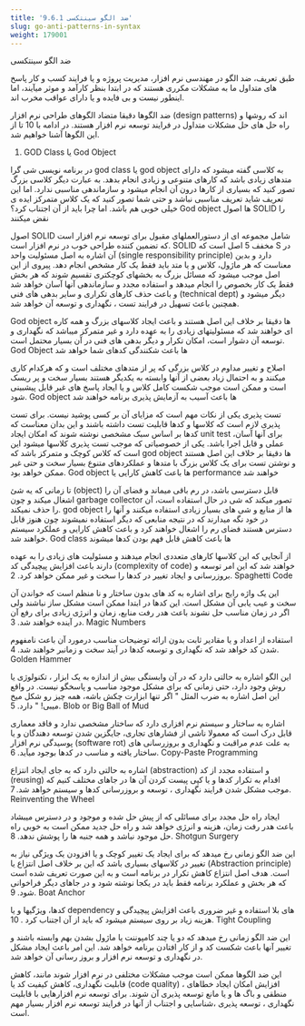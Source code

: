 ```yaml
---
title: '9.6.1 ضد الگو سینتکسی'
slug: go-anti-patterns-in-syntax
weight: 179001
---
```


ضد الگو سینتکسی

طبق تعریف، ضد الگو در مهندسی نرم افزار، مدیریت پروژه و یا فرایند کسب و کار پاسخ های متداول ما به مشکلات مکرری هستند که در ابتدا بنظر کارآمد و موثر میآیند، اما اینطور نیست و بی فایده و یا دارای عواقب مخرب اند.

ضد الگوها دقیقا متضاد الگوهای طراحی نرم افزار (design patterns) اند که روشها و راه حل های حل مشکلات متداول در فرایند توسعه نرم افزار هستند. در ادامه با 10 تا از این الگوها آشنا خواهیم شد.
1. GOD Class یا God Object

در برنامه نویسی شی گرا god class  یا god object به کلاسی گفته میشود که دارای متدهای زیادی باشد که کارهای متنوعی و زیادی انجام بدهد.  به عبارت دیگر کلاسی بزرگ تصور کنید که بسیاری از کارها درون آن انجام میشود و سازماندهی مناسبی ندارد. اما این تعریف شاید تعریف مناسبی نباشد و حتی شما تصور کنید که یک کلاس متمرکز ایده ی خیلی خوبی هم باشد. اما چرا باید از آن اجتناب کرد؟
God object ها اصول SOLID را نقض میکنند

اصول SOLID شامل مجموعه ای از دستورالعملهای مقبول برای توسعه نرم افزار است که تضمین کننده طراحی  خوب  در نرم افزار است. SOLID مخفف 5 اصل است که S در آن اشاره به اصل مسئولیت واحد (single responsibility principle) دارد و بدین معناست که هر ماژول، کلاس و یا متد باید فقط یک کار مشخص انجام دهد. پیروی از این اصل موجب میشود که مسائل بزرگ به بخشهای کوچکتری تقسیم شوند که هر بخش فقط یک کار بخصوص را انجام میدهد و استفاده مجدد و سازماندهی آنها آسان خواهد شد و باعث حذف کارهای تکراری و سایر بدهی های فنی (technical dept) دیگر میشود و همچنین باعث تسهیل در  فرایند تست ، نگهداری و توسعه آن خواهد شد. 

God object ها دقیقا بر خلاف این اصل هستند و  باعث ایجاد کلاسهای بزرگ و همه کاره ای خواهند شد که مسئولیتهای زیادی را به عهده دارد و غیر متمرکز میباشد که نگهداری و توسعه آن دشوار است، امکان تکرار و دیگر بدهی های فنی در آن بسیار محتمل است.
God Object ها باعث شکنندگی کدهای شما خواهد شد

اصلاح و تغییر مداوم در کلاس بزرگی که پر از متدهای مختلف است و که هرکدام کاری میکنند و به احتمال زیاد بعضی از آنها وابسته به یکدیگر هستند بسیار سخت و پر ریسک است و ممکن است موجب شکست کامل کلاس و یا ایجاد پاسخ های غیر قابل پیشبینی شود. 
God object ها باعث آسیب به آزمایش پذیری برنامه خواهند شد

تست پذیری یکی از نکات مهم است که مزایای آن بر کسی پوشید نیست. برای تست پذیری لازم است که کلاسها و کدها قابلیت تست داشته باشند و این بدان معناست که کدها بر اساس سبک مشخصی نوشته شوند که امکان ایجاد unit test برای آنها آسان، عملی و قابل اجرا باشد. یکی از خصوصیاتی که موجب تست پذیری کلاسها میشود این است که کلاس کوچک و متمرکز باشد که god object ها دقیقا بر خلاف این اصل هستند و نوشتن تست برای یک کلاس بزرگ با متدها و عملکردهای متنوع بسیار سخت و حتی غیر ممکن خواهد بود.
God object ها باعث کاهش کارایی یا performance خواهند شد

تا زمانی که یه شئ (object) قابل دسترسی باشد، در رم باقی میماند و فضای آن را اشغال میکند و چون garbage collector تصور میکند که شی در حال استفاده است، آن را حذف نمیکند. god object ها از منابع و شی های بسیار زیادی استفاده میکنند و آنها را در خود نگه میدارند که در نتیجه منابعی که دیگر استفاده نمیشوند چون هنوز قابل دسترس هستند فضای رم را اشغال خواهند کرد و باعث کاهش کارایی و عملکرد سیستم خواهند شد.
God class ها باعث کاهش قابل فهم بودن کدها میشوند

از آنجایی که این کلاسها کارهای متعددی انجام میدهند و مسئولیت های زیادی را به عهده دارند باعث افزایش پیچیدگی کد (complexity of code) خواهند شد که این امر توسعه و بروزرسانی و ایجاد تغییر در کدها را سخت و غیر ممکن خواهد کرد.
2. Spaghetti Code

این یک واژه رایج برای اشاره به کد های بدون ساختار  و نا منظم است که خواندن آن سخت و عیب یابی آن مشکل است. این کدها در ابتدا ممکن است مشکل ساز نباشند ولی اگر در زمان مناسب حل نشوند باعث هدر رفت منابع، زمان  و انرژی زیادی برای رفع آن در آینده خواهند شد.
3. Magic Numbers

استفاده از اعداد و یا مقادیر ثابت بدون ارائه توضیحات مناسب درمورد آن باعث نامفهوم شدن کد خواهد شد که نگهداری و توسعه کدها در آیند سخت و زمانبر خواهند شد.
4. Golden Hammer

این الگو اشاره به حالتی دارد که در آن وابستگی بیش از اندازه به یک ابزار ، تکنولوژی یا روش وجود دارد، حتی زمانی که برای مشکل موجود مناسب و پاسخگو نیست. در واقع این اصل اشاره به ضرب المثل " اگر تنها ابزارت چکش باشه، همه چیز رو شکل میخ میبی! " دارد. 
5. Blob or Big Ball of Mud

اشاره به ساختار و سیستم نرم افزاری دارد که ساختار مشخصی ندارد و فاقد معماری قابل درک است که معمولا ناشی از فشارهای تجاری، جایگزین شدن توسعه دهندگان و یا پوسیدگی نرم افزار (software rot) به علت عدم مراقبت و نگهداری و بروزرسانی های ساختار یافته و مناسب در کدها بوجود میآید.
6. Copy-Paste Programming

اشاره به حالتی دارد که به جای ایجاد انتزاع (abstraction) و استفاده مجدد از کد (reusing) اقدام به تکرار کدها و یا کپی پیست کردن آن ها در جاهای مختلف کنیم که موجب مشکل شدن فرایند نگهداری ، توسعه و بروزرسانی کدها  و سیستم خواهد شد.
7. Reinventing the Wheel

ایجاد راه حل  مجدد برای مسائلی که از پیش حل شده و موجود و در دسترس میبشاد باعث هدر رفت زمان، هزینه و انرژی خواهد شد و راه حل جدید ممکن است به خوبی راه حل موجود نباشد و همه جنبه ها را پوشش ندهد.
8. Shotgun Surgery

این ضد الگو زمانی رخ میدهد که برای ایجاد یک تغییر کوچک و یا افزودن یک ویژگی نیاز به تغییر در کلاسهای بسیاری باشد که این بر خلاف اصل انتزاع یا (Abstraction principle) است. هدف اصل انتزاع کاهش تکرار در برنامه است و به این صورت تعریف شده است که هر بخش و عملکرد برنامه فقط باید در یکجا نوشته شود و در جاهای دیگر فراخوانی شود.
9. Boat Anchor

کدها، ویژگیها و یا dependency های بلا استفاده و غیر ضروری باعث افزایش پیچیدگی و هزینه زیاد بر روی سیستم میشود که باید از آن اجتناب کرد .
10. Tight Coupling

این ضد الگو زمانی رخ میدهد که دو یا چند کامپوننت یا ماژول بشدن بهم وابسته باشند و تغییر آنها باعث شکست کد و از کار افتادن برنامه خواهد شد. این امر باعث ایجاد مشکل در نگهداری و توسعه نرم افزار و بروز رسانی آن خواهد شد.

این ضد الگوها ممکن است موجب مشکلات مختلفی در نرم افزار شوند مانند، کاهش قابلیت نگهداری، کاهش کیفیت کد یا (code quality) ، افزایش امکان ایجاد خطاهای منطقی و باگ ها و یا مانع توسعه پذیری آن شوند. برای توسعه نرم افزارهایی با قابلیت نگهداری ، توسعه پذیری ،شناسایی و اجتناب از آنها در فرایند توسعه نرم افزار بسیار مهم است.
